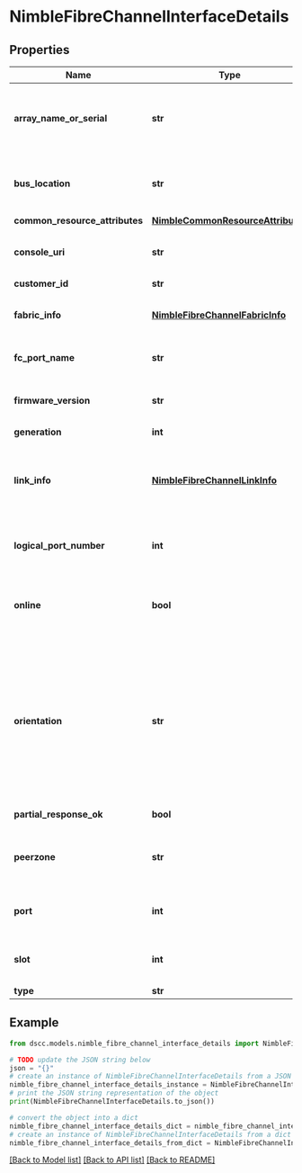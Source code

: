 # NimbleFibreChannelInterfaceDetails


## Properties

Name | Type | Description | Notes
------------ | ------------- | ------------- | -------------
**array_name_or_serial** | **str** | Name or serial number of array where the interface is hosted. | [optional] 
**bus_location** | **str** | PCI bus location of the HBA for this Fibre Channel port. | [optional] 
**common_resource_attributes** | [**NimbleCommonResourceAttributes**](NimbleCommonResourceAttributes.md) |  | [optional] 
**console_uri** | **str** | consoleUri for detailed storage object | [optional] 
**customer_id** | **str** | customerId | [optional] 
**fabric_info** | [**NimbleFibreChannelFabricInfo**](NimbleFibreChannelFabricInfo.md) | Fibre Channel fabric information. | [optional] 
**fc_port_name** | **str** | Name of Fibre Channel port. | [optional] 
**firmware_version** | **str** | Version of the Fibre Channel firmware. | [optional] 
**generation** | **int** | generation | [optional] 
**link_info** | [**NimbleFibreChannelLinkInfo**](NimbleFibreChannelLinkInfo.md) | Information about the Fibre Channel link at which interface is operating. | [optional] 
**logical_port_number** | **int** | Logical port number for the Fibre Channel port. | [optional] 
**online** | **bool** | Identify whether the Fibre Channel interface is online. | [optional] 
**orientation** | **str** | Orientation of FC ports on a HBA. An orientation of &#39;right_to_left&#39; indicates that ports are ordered as 3,2,1,0 on the slot. Possible values: &#39;left_to_right&#39;, &#39;right_to_left&#39;. | [optional] 
**partial_response_ok** | **bool** | Port response. | [optional] 
**peerzone** | **str** | Active peer zone for this Fibre Channel interface. | [optional] 
**port** | **int** | HBA port number for this Fibre Channel port. | [optional] 
**slot** | **int** | HBA slot number for this Fibre Channel port. | [optional] 
**type** | **str** | type | [optional] 

## Example

```python
from dscc.models.nimble_fibre_channel_interface_details import NimbleFibreChannelInterfaceDetails

# TODO update the JSON string below
json = "{}"
# create an instance of NimbleFibreChannelInterfaceDetails from a JSON string
nimble_fibre_channel_interface_details_instance = NimbleFibreChannelInterfaceDetails.from_json(json)
# print the JSON string representation of the object
print(NimbleFibreChannelInterfaceDetails.to_json())

# convert the object into a dict
nimble_fibre_channel_interface_details_dict = nimble_fibre_channel_interface_details_instance.to_dict()
# create an instance of NimbleFibreChannelInterfaceDetails from a dict
nimble_fibre_channel_interface_details_from_dict = NimbleFibreChannelInterfaceDetails.from_dict(nimble_fibre_channel_interface_details_dict)
```
[[Back to Model list]](../README.md#documentation-for-models) [[Back to API list]](../README.md#documentation-for-api-endpoints) [[Back to README]](../README.md)


